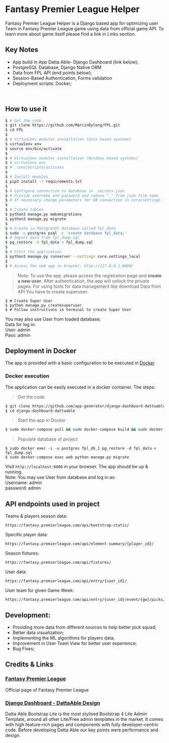 # Fantasy Premier League Helper 

Fantasy Premier League Helper is a Django based app for optimizing user Team in Fantasy Premier League game using data from official game API. To learn more about game itself please find a link in Links section.
<br/>

## Key Notes
- App build in App Datta Able- Django Dashboard (link below);
- PostgreSQL Database, Django Native ORM
- Data from FPL API (end points below);
- Session-Based Authentication, Forms validation
- Deployment scripts: Docker;

<br />


## How to use it

```bash
$ # Get the code
$ git clone https://github.com/MarcinDylong/FPL.git
$ cd FPL
$
$ # Virtualenv modules installation (Unix based systems)
$ virtualenv env
$ source env/bin/activate
$
$ # Virtualenv modules installation (Windows based systems)
$ # virtualenv env
$ # .\env\Scripts\activate
$
$ # Install modules
$ pip3 install -r requirements.txt
$
$ # Configure connection to database in _secrets.json
$ # Provide username and password and remove "_" from json file name
$ # If necessary change parameters for DB connection in core/settings_local.py
$
$ # Create tables
$ python3 manage.py makemigrations
$ python3 manage.py migrate
$
$ # Create in PostgreSQl database called fpl_data
$ sudo -u postgres psql -c 'create database fpl_data;'
$ # Import data from fpl_dump.sql
$ pg_restore -d fpl_data < fpl_dump.sql
$
$ # Start the application
$ python3 manage.py runserver --settings core.settings_local
$
$ # Access the web app in browser: http://127.0.0.1:8000/
```
> Note: To use the app, please access the registration page and **create a new user**. After authentication, the app will unlock the private pages.
For using tools for data management like download Data from API You have to create superuser:
```
$ # Create Super User
$ python manage.py createsuperuser
$ # Follow instructions in terminal to create Super User
```
You may also use User from loaded database; <br>
Data for log in: <br>
User: admin <br>
Pass: admin
<br/>

## Deployment in Docker

The app is provided with a basic configuration to be executed in [Docker](https://www.docker.com/)

### Docker execution


The application can be easily executed in a docker container. The steps:

> Get the code

```bash
$ git clone https://github.com/app-generator/django-dashboard-dattaable.git
$ cd django-dashboard-dattaable
```

> Start the app in Docker

```bash
$ sudo docker-compose pull && sudo docker-compose build && sudo docker-compose up -d
```

> Populate database of project
```
$ sudo docker exec -i -u postgres fpl_db_1 pg_restore -d fpl_data < fpl_dump.sql
$ sudo docker-compose exec web python manage.py migrate
```

Visit `http://localhost:8000` in your browser. The app should be up & running.<br/>
Note: You may use User from database and log in as:<br/>
Username: admin<br/>
password: admin

## API endpoints used in project

Teams & players season data:
```
https://fantasy.premierleague.com/api/bootstrap-static/
```
Specific player data:
```
https://fantasy.premierleague.com/api/element-summary/{player_id}/
```
Season fixtures:
```
https://fantasy.premierleague.com/api/fixtures/
```
User data:
```
https://fantasy.premierleague.com/api/entry/{user_id}/
```
User team for given Game Week:
```
https://fantasy.premierleague.com/api/entry/{user_id}/event/{gw}/picks/
```

## Development:
- Providing more data from different sources to help better pick squad;
- Better data visualization;
- Implementing the ML algorithms for players data;
- Improvement in User Team View for better user experience;
- Bug Fixes;

## Credits & Links

### [Fantasy Premier League](https://fantasy.premierleague.com/)

Official page of Fantasy Premier League 


### [Django Dashboard - DattaAble Design](https://appseed.us/admin-dashboards/django-dashboard-dattaable)

Datta Able Bootstrap Lite is the most stylised Bootstrap 4 Lite Admin Template, around all other Lite/Free admin templates in the market. It comes with high feature-rich pages and components with fully developer-centric code. Before developing Datta Able our key points were performance and design.
